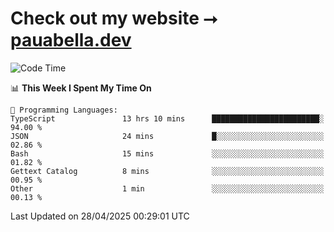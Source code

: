 # Check out my website ⭢ [pauabella.dev](https://pauabella.dev)

<!--START_SECTION:waka-->
![Code Time](http://img.shields.io/badge/Code%20Time-4%2C362%20hrs%2022%20mins-blue)

📊 **This Week I Spent My Time On** 

```text
💬 Programming Languages: 
TypeScript               13 hrs 10 mins      ████████████████████████░   94.00 % 
JSON                     24 mins             █░░░░░░░░░░░░░░░░░░░░░░░░   02.86 % 
Bash                     15 mins             ░░░░░░░░░░░░░░░░░░░░░░░░░   01.82 % 
Gettext Catalog          8 mins              ░░░░░░░░░░░░░░░░░░░░░░░░░   00.95 % 
Other                    1 min               ░░░░░░░░░░░░░░░░░░░░░░░░░   00.13 % 
```


 Last Updated on 28/04/2025 00:29:01 UTC
<!--END_SECTION:waka-->
